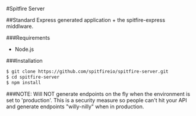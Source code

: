 #Spitfire Server

##Standard Express generated application + the spitfire-express middlware.

###Requirements
- Node.js

###Installation
```bash
$ git clone https://github.com/spitfireio/spitfire-server.git
$ cd spitfire-server
$ npm install
```

###NOTE: Will NOT generate endpoints on the fly when the environment is set to 'production'.  This is a security measure so people can't hit your API and generate endpoints "willy-nilly" when in production.
